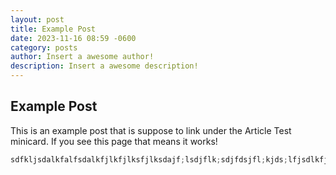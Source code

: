 ```yaml
---
layout: post
title: Example Post
date: 2023-11-16 08:59 -0600
category: posts
author: Insert a awesome author!
description: Insert a awesome description!
---
```


## Example Post

This is an example post that is suppose to link under the Article Test minicard. If you see this page that means it works!

```js
sdfkljsdalkfalfsdalkfjlkfjlksfjlksdajf;lsdjflk;sdjfdsjfl;kjds;lfjsdlkfjsdlfhdAAAAAAAAAAAAAAAAAAAAAA
```
